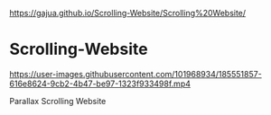 
https://gajua.github.io/Scrolling-Website/Scrolling%20Website/

# Scrolling-Website

https://user-images.githubusercontent.com/101968934/185551857-616e8624-9cb2-4b47-be97-1323f933498f.mp4

Parallax Scrolling Website
